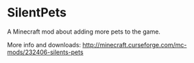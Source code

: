 SilentPets
==========

A Minecraft mod about adding more pets to the game.

More info and downloads: http://minecraft.curseforge.com/mc-mods/232406-silents-pets
